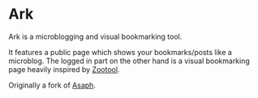 # Ark

Ark is a microblogging and visual bookmarking tool.

It features a public page which shows your bookmarks/posts like a microblog. The logged in part on the other hand is a visual bookmarking page heavily inspired by [Zootool](http://zootool.com).

Originally a fork of [Asaph](https://github.com/phoboslab/Asaph).
